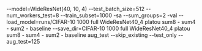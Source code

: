 --model=WideResNet(40, 10, 4) --test_batch_size=512 --num_workers_test=8 --train_subset=1000 -sa --sum_groups=2 -val --load_model=runs/CIFAR-10 1000 full WideResNet40_4 platou sum8 - sum4 - sum2 - baseline --save_dir=CIFAR-10 1000 full WideResNet40_4 platou sum8 - sum4 - sum2 - baseline aug_test --skip_existing --test_only --aug_test=125